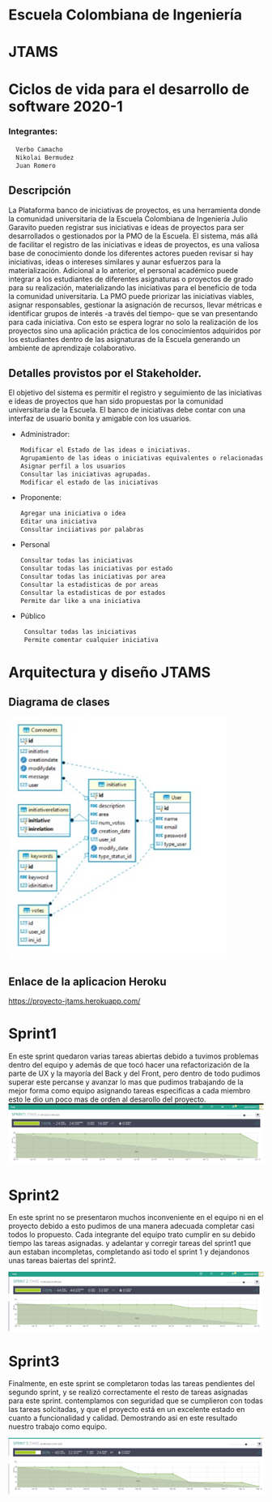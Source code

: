 # Escuela Colombiana de Ingeniería
# JTAMS
# Ciclos de vida para el desarrollo de software 2020-1
### Integrantes: 
      Verbo Camacho 
      Nikolai Bermudez
      Juan Romero
## Descripción
La Plataforma banco de iniciativas de proyectos, es una herramienta donde la comunidad universitaria de la Escuela Colombiana
de Ingeniería Julio Garavito pueden registrar sus iniciativas e ideas de proyectos para ser desarrollados o gestionados por la PMO
de la Escuela. El sistema, más allá de facilitar el registro de las iniciativas e ideas de proyectos, es una valiosa base de
conocimiento donde los diferentes actores pueden revisar si hay iniciativas, ideas o intereses similares y aunar esfuerzos para la
materialización. Adicional a lo anterior, el personal académico puede integrar a los estudiantes de diferentes asignaturas o
proyectos de grado para su realización, materializando las iniciativas para el beneficio de toda la comunidad universitaria. La
PMO puede priorizar las iniciativas viables, asignar responsables, gestionar la asignación de recursos, llevar métricas e identificar
grupos de interés -a través del tiempo- que se van presentando para cada iniciativa. Con esto se espera lograr no solo la
realización de los proyectos sino una aplicación práctica de los conocimientos adquiridos por los estudiantes dentro de las
asignaturas de la Escuela generando un ambiente de aprendizaje colaborativo.

## Detalles provistos por el Stakeholder.
El objetivo del sistema es permitir el registro y seguimiento de las iniciativas e ideas de proyectos que han sido propuestas por la
comunidad universitaria de la Escuela. El banco de iniciativas debe contar con una interfaz de usuario bonita y amigable con los usuarios.

- Administrador:

      Modificar el Estado de las ideas o iniciativas.
      Agrupamiento de las ideas o iniciativas equivalentes o relacionadas
      Asignar perfil a los usuarios
      Consultar las iniciativas agrupadas.
      Modificar el estado de las iniciativas
      
- Proponente:

      Agregar una iniciativa o idea
      Editar una iniciativa
      Consultar inciiativas por palabras
     
- Personal

      Consultar todas las iniciativas
      Consultar todas las iniciativas por estado
      Consultar todas las iniciativas por area
      Consultar la estadisticas de por areas
      Consultar la estadisticas de por estados
      Permite dar like a una iniciativa
     
- Público

       Consultar todas las iniciativas
       Permite comentar cualquier iniciativa
      
      
# Arquitectura y diseño JTAMS
## Diagrama de clases
![alt text](https://github.com/CVDS-PROYECTO-JTAMS/jtams/blob/master/PrimerasImagenes/ModeloDeClases.PNG "Diagrama de clases")

## Enlace de la aplicacion Heroku 
  https://proyecto-jtams.herokuapp.com/

# Sprint1
En este sprint quedaron varias tareas abiertas debido a tuvimos problemas dentro del equipo y además de que tocó hacer una refactorización de la parte de UX y la mayoría del Back y del Front, pero dentro de todo pudimos superar este percanse y avanzar lo mas que pudimos trabajando de la mejor forma como equipo asignando tareas especificas a cada miembro esto le dio un poco mas de orden al desarollo del proyecto.
![alt text](https://github.com/CVDS-PROYECTO-JTAMS/jtams/blob/master/PrimerasImagenes/Sprint1.PNG "Sprint1")

# Sprint2

En este sprint  no se presentaron muchos inconveniente en el equipo ni en el proyecto debido a esto pudimos de una manera adecuada completar casi todos lo propuesto. Cada integrante del equipo trato cumplir en su debido tiempo las tareas asignadas. y adelantar y corregir tareas del sprint1 que aun estaban incompletas, completando asi todo el sprint 1 y dejandonos unas tareas baiertas del sprint2.

![alt text](https://github.com/CVDS-PROYECTO-JTAMS/jtams/blob/master/PrimerasImagenes/Sprint2.PNG "Sprint2")
# Sprint3

Finalmente, en este sprint se completaron todas las tareas pendientes del segundo sprint, y se realizó correctamente el resto de tareas asignadas para este sprint. contemplamos con seguridad que se cumplieron con todas las tareas solcitadas, y que el proyecto está en un excelente estado en cuanto a funcionalidad y calidad. Demostrando asi  en este resultado nuestro trabajo como equipo.

![alt text](https://github.com/CVDS-PROYECTO-JTAMS/jtams/blob/master/PrimerasImagenes/Sprint3.PNG "Sprint3")

